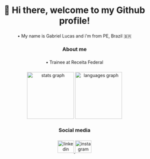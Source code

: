 <h1 align="center">👋 Hi there, welcome to my Github profile!</h1>

###

<p align="center">• My name is Gabriel Lucas and i'm from PE, Brazil 🇧🇷</p>

###

<h3 align="center">About me</h3>

###

<p align="center">• Trainee at Receita Federal</p>

###

<div align="center">
  <img src="https://github-readme-stats.vercel.app/api?username=gabriellafb&hide_title=false&hide_rank=false&show_icons=true&include_all_commits=true&count_private=true&disable_animations=false&theme=dark&locale=en&hide_border=false&order=1" height="150" alt="stats graph"  />
  <img src="https://github-readme-stats.vercel.app/api/top-langs?username=gabriellafb&locale=en&hide_title=false&layout=compact&card_width=320&langs_count=5&theme=dark&hide_border=false&order=2" height="150" alt="languages graph"  />
</div>

###

<h3 align="center">Social media</h3>

###

<div align="center">
  <a href="https://www.linkedin.com/in/gabriellucasafb/" target="_blank">
    <img src="https://raw.githubusercontent.com/maurodesouza/profile-readme-generator/master/src/assets/icons/social/linkedin/default.svg" width="52" height="40" alt="linkedin logo"  />
  </a>
  <a href="https://www.instagram.com/sougabrielxd/" target="_blank">
    <img src="https://raw.githubusercontent.com/maurodesouza/profile-readme-generator/master/src/assets/icons/social/instagram/default.svg" width="52" height="40" alt="instagram logo"  />
  </a>
</div>

###
